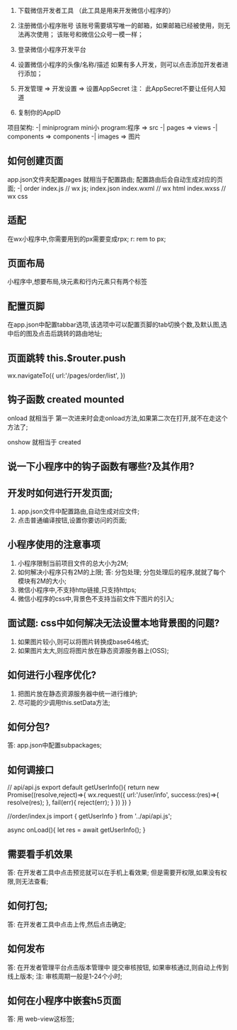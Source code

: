 1. 下载微信开发者工具  （此工具是用来开发微信小程序的）
2. 注册微信小程序账号  该账号需要填写唯一的邮箱，如果邮箱已经被使用，则无法再次使用；
                      该账号和微信公众号一模一样；
3. 登录微信小程序开发平台
4. 设置微信小程序的头像/名称/描述 如果有多人开发，则可以点击添加开发者进行添加；
5. 开发管理  => 开发设置 => 设置AppSecret 
注： 此AppSecret不要让任何人知道

6. 复制你的AppID


项目架构:
-| miniprogram    mini小  program:程序    => src
    -| pages    => views
    -| components  => components
    -| images   => 图片


## 如何创建页面
app.json文件夹配置pages 就相当于配置路由;
配置路由后会自动生成对应的页面;
-| order
    index.js     //  wx js;
    index.json
    index.wxml   //  wx html
    index.wxss   //  wx css


## 适配
在wx小程序中,你需要用到的px需要变成rpx;   r: rem to px;

## 页面布局
小程序中,想要布局,块元素和行内元素只有两个标签
<view></views>  <div></div>
<text></text>   <span></span>

## 配置页脚
在app.json中配置tabbar选项,该选项中可以配置页脚的tab切换个数,及默认图,选中后的图及点击后跳转的路由地址;

## 页面跳转   this.$router.push
wx.navigateTo({
    url:'/pages/order/list',
})

## 钩子函数     created  mounted
onload 就相当于   第一次进来时会走onload方法,如果第二次在打开,就不在走这个方法了;

onshow   就相当于  created

## 说一下小程序中的钩子函数有哪些?及其作用?


<keep-alive>
    <order></order>
</keep-alive>

## 开发时如何进行开发页面;
1. app.json文件中配置路由,自动生成对应文件;
2. 点击普通编译按钮,设置你要访问的页面;

## 小程序使用的注意事项
1. 小程序限制当前项目文件的总大小为2M;
2. 如何解决小程序只有2M的上限;
答: 分包处理;  分包处理后的程序,就就了每个模块有2M的大小;
3. 微信小程序中,不支持http链接,只支持https;
4. 微信小程序的css中,背景色不支持当前文件下图片的引入;

## 面试题: css中如何解决无法设置本地背景图的问题?
1. 如果图片较小,则可以将图片转换成base64格式;
2. 如果图片太大,则应将图片放在静态资源服务器上(OSS);


## 如何进行小程序优化?
1. 把图片放在静态资源服务器中统一进行维护;
2. 尽可能的少调用this.setData方法;

## 如何分包?
答: app.json中配置subpackages;


## 如何调接口
// api/api.js
export default getUserInfo(){
    return new Promise((resolve,reject)=>{
        wx.request({
            url:'/user/info',
            success:(res)=>{
                resolve(res);
            },
            fail(err){
                reject(err);
            }
        })
    })
}


//order/index.js
import { getUserInfo } from '../api/api.js';

async onLoad(){
    let res = await getUserInfo();
}

## 需要看手机效果
答: 在开发者工具中点击预览就可以在手机上看效果;
但是需要开权限,如果没有权限,则无法查看;

## 如何打包;
答: 在开发者工具中点击上传,然后点击确定;

## 如何发布
答: 在开发者管理平台点击版本管理中 提交审核按钮,
如果审核通过,则自动上传到线上版本;
注: 审核周期一般是1-24个小时;

## 如何在小程序中嵌套h5页面
答: 用 web-view这标签;

